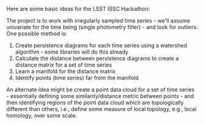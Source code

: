 Here are some basic ideas for the LSST ISSC Hackathon:

The project is to work with irregularly sampled time series - we'll assume univariate for the time being (single photometry filter) - and look for outliers. One possible method is:

1) Create persistence diagrams for each time series using a watershed algorithm - some libraries will do this already
2) Calculate the distance between persistence diagrams to create a distance matrix for a set of time series
3) Learn a manifold for the distance matrix
4) Identify points (time series) far from the manifold

An alternate idea might be create a point data cloud for a set of time series - essentially defining some similarity/distance metric between points - and then identifying regions of the point data cloud which are topologically different than others, i.e., define some measure of local topology, e.g., local homology, over some scale.
